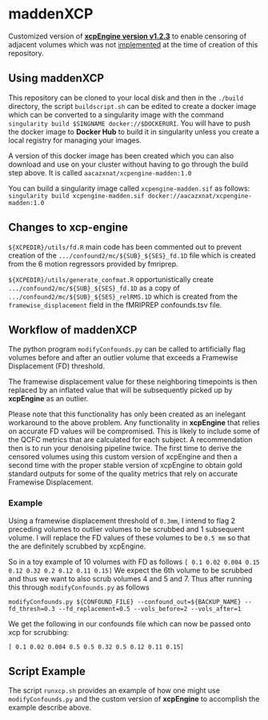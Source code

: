 # maddenXCP
Customized version of **[xcpEngine version v1.2.3](https://github.com/PennBBL/xcpEngine)** to enable censoring of adjacent volumes which was not [implemented](https://github.com/PennBBL/xcpEngine/issues/431) at the time of creation of this repository.

## Using maddenXCP
This repository can be cloned to your local disk and then in the `./build` directory, the script `buildscript.sh` can be edited to create a docker image which can be converted to a singularity image with the command `singularity build $SINGNAME docker://$DOCKERURI`. You will have to push the docker image to **Docker Hub** to build it in singularity unless you create a local registry for managing your images.

A version of this docker image has been created which you can also download and use on your cluster without having to go through the build step above. It is called `aacazxnat/xcpengine-madden:1.0`

You can build a singularity image called `xcpengine-madden.sif` as follows:
`singularity build xcpengine-madden.sif docker://aacazxnat/xcpengine-madden:1.0`

## Changes to xcp-engine

`${XCPEDIR}/utils/fd.R` main code has been commented out to prevent creation of the `.../confound2/mc/${SUB}_${SES}_fd.1D` file which is created from the 6 motion regressors provided by fmriprep.

`${XCPEDIR}/utils/generate_confmat.R` opportunistically create `.../confound2/mc/${SUB}_${SES}_fd.1D` as a copy of `.../confound2/mc/${SUB}_${SES}_relRMS.1D` which is created from the `framewise_displacement` field in the fMRIPREP confounds.tsv file.

## Workflow of maddenXCP

The python program `modifyConfounds.py` can be called to artificially flag volumes before and after an outlier volume that exceeds a Framewise Displacement (FD) threshold. 

The framewise displacement value for these neighboring timepoints is then replaced by an inflated value that will be subsequently picked up by **xcpEngine** as an outlier.

Please note that this functionality has only been created as an inelegant workaround to the above problem. Any functionality in **xcpEngine** that relies on accurate FD values will be compromised. This is likely to include some of the QCFC metrics that are calculated for each subject. A recommendation then is to run your denoising pipeline twice. The first time to derive the censored volumes using this custom version of xcpEngine and then a second time with the proper stable version of xcpEngine to obtain gold standard outputs for some of the quality metrics that rely on accurate Framewise Displacement.

### Example
Using a framewise displacement threshold of `0.3mm`, I intend to flag 2 preceding volumes to outlier volumes to be scrubbed and 1 subsequent volume.
I will replace the FD values of these volumes to be `0.5 mm` so that the are definitely scrubbed by xcpEngine.

So in a toy example of 10 volumes with FD as follows `[ 0.1 0.02 0.004 0.15 0.12 0.32 0.2 0.12 0.11 0.15]`
We expect the 6th volume to be scrubbed and thus we want to also scrub volumes 4 and 5 and 7.
Thus after running this through `modifyConfounds.py` as follows

`modifyConfounds.py ${CONFOUND_FILE} --confound_out=${BACKUP_NAME} --fd_thresh=0.3 --fd_replacement=0.5 --vols_before=2 --vols_after=1`

We get the following in our confounds file which can now be passed onto xcp for scrubbing:

`[ 0.1 0.02 0.004 0.5 0.5 0.32 0.5 0.12 0.11 0.15]`

## Script Example
The script `runxcp.sh` provides an example of how one might use `modifyConfounds.py` and the custom version of **xcpEngine** to accomplish the example describe above.
